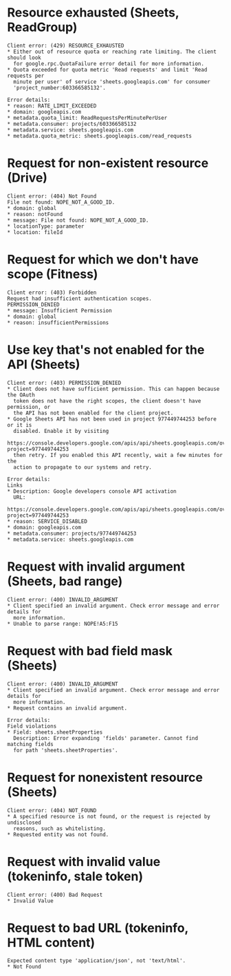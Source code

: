 # Resource exhausted (Sheets, ReadGroup)

    Client error: (429) RESOURCE_EXHAUSTED
    * Either out of resource quota or reaching rate limiting. The client should look
      for google.rpc.QuotaFailure error detail for more information.
    * Quota exceeded for quota metric 'Read requests' and limit 'Read requests per
      minute per user' of service 'sheets.googleapis.com' for consumer
      'project_number:603366585132'.
    
    Error details:
    * reason: RATE_LIMIT_EXCEEDED
    * domain: googleapis.com
    * metadata.quota_limit: ReadRequestsPerMinutePerUser
    * metadata.consumer: projects/603366585132
    * metadata.service: sheets.googleapis.com
    * metadata.quota_metric: sheets.googleapis.com/read_requests

# Request for non-existent resource (Drive)

    Client error: (404) Not Found
    File not found: NOPE_NOT_A_GOOD_ID.
    * domain: global
    * reason: notFound
    * message: File not found: NOPE_NOT_A_GOOD_ID.
    * locationType: parameter
    * location: fileId

# Request for which we don't have scope (Fitness)

    Client error: (403) Forbidden
    Request had insufficient authentication scopes.
    PERMISSION_DENIED
    * message: Insufficient Permission
    * domain: global
    * reason: insufficientPermissions

# Use key that's not enabled for the API (Sheets)

    Client error: (403) PERMISSION_DENIED
    * Client does not have sufficient permission. This can happen because the OAuth
      token does not have the right scopes, the client doesn't have permission, or
      the API has not been enabled for the client project.
    * Google Sheets API has not been used in project 977449744253 before or it is
      disabled. Enable it by visiting
      https://console.developers.google.com/apis/api/sheets.googleapis.com/overview?project=977449744253
      then retry. If you enabled this API recently, wait a few minutes for the
      action to propagate to our systems and retry.
    
    Error details:
    Links
    * Description: Google developers console API activation
      URL:
      https://console.developers.google.com/apis/api/sheets.googleapis.com/overview?project=977449744253
    * reason: SERVICE_DISABLED
    * domain: googleapis.com
    * metadata.consumer: projects/977449744253
    * metadata.service: sheets.googleapis.com

# Request with invalid argument (Sheets, bad range)

    Client error: (400) INVALID_ARGUMENT
    * Client specified an invalid argument. Check error message and error details for
      more information.
    * Unable to parse range: NOPE!A5:F15

# Request with bad field mask (Sheets)

    Client error: (400) INVALID_ARGUMENT
    * Client specified an invalid argument. Check error message and error details for
      more information.
    * Request contains an invalid argument.
    
    Error details:
    Field violations
    * Field: sheets.sheetProperties
      Description: Error expanding 'fields' parameter. Cannot find matching fields
      for path 'sheets.sheetProperties'.

# Request for nonexistent resource (Sheets)

    Client error: (404) NOT_FOUND
    * A specified resource is not found, or the request is rejected by undisclosed
      reasons, such as whitelisting.
    * Requested entity was not found.

# Request with invalid value (tokeninfo, stale token)

    Client error: (400) Bad Request
    * Invalid Value

# Request to bad URL (tokeninfo, HTML content)

    Expected content type 'application/json', not 'text/html'.
    * Not Found

